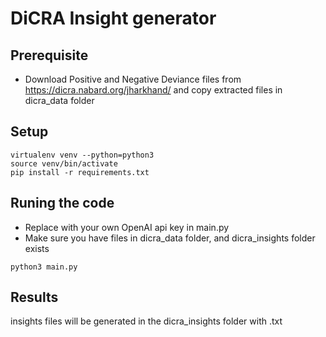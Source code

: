 # DiCRA Insight generator

## Prerequisite

- Download Positive and Negative Deviance files from https://dicra.nabard.org/jharkhand/ and copy extracted files in dicra_data folder

## Setup

```
virtualenv venv --python=python3
source venv/bin/activate
pip install -r requirements.txt
```

## Runing the code

- Replace <Your-API-key> with your own OpenAI api key in main.py
- Make sure you have files in dicra_data folder, and dicra_insights folder exists

```
python3 main.py
```


## Results

insights files will be generated in the dicra_insights folder with <district-name>.txt